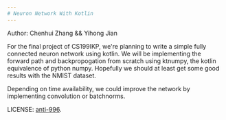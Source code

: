```yaml
---
# Neuron Network With Kotlin
---
```

Author: Chenhui Zhang && Yihong Jian

For the final project of CS199IKP, we're planning to write a simple fully connected neuron network using kotlin. We will be implementing the forward path and backpropogation from scratch using ktnumpy, the kotlin equivalence of python numpy. Hopefully we should at least get some good results with the NMIST dataset.

Depending on time availability, we could improve the network by implementing convolution or batchnorms.

LICENSE: [anti-996](https://github.com/996icu/996.ICU).